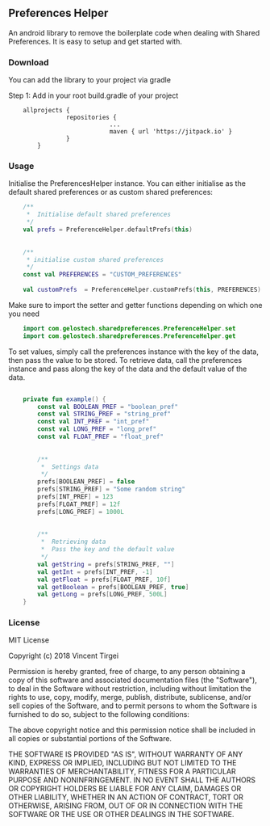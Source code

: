 ## Preferences Helper

An android library to remove the boilerplate code when dealing with Shared Preferences. It is easy to setup and get started with.

### Download
You can add the library to your project via gradle

Step 1: Add in your root build.gradle of your project
```
    allprojects {
	        	repositories {
			                ...
			                maven { url 'https://jitpack.io' }
		        }
	    }
```


### Usage
Initialise the PreferencesHelper instance. You can either initialise as the default shared preferences or as custom shared preferences:

```kotlin
    /**
     *  Initialise default shared preferences
     */
    val prefs = PreferenceHelper.defaultPrefs(this)
    
    
    /**
     * initialise custom shared preferences
     */
    const val PREFERENCES = "CUSTOM_PREFERENCES"
     
    val customPrefs  = PreferenceHelper.customPrefs(this, PREFERENCES)

```

Make sure to import the setter and getter functions depending on which one you need
```kotlin
    import com.gelostech.sharedpreferences.PreferenceHelper.set
    import com.gelostech.sharedpreferences.PreferenceHelper.get
```

To set values, simply call the preferences instance with the key of the data, then pass the value to be stored.
To retrieve data, call the preferences instance and pass along the key of the data and the default value of the data.

```kotlin

    private fun example() {
        const val BOOLEAN_PREF = "boolean_pref"
        const val STRING_PREF = "string_pref"
        const val INT_PREF = "int_pref"
        const val LONG_PREF = "long_pref"
        const val FLOAT_PREF = "float_pref"
        
        
        /**
         *  Settings data
         */
        prefs[BOOLEAN_PREF] = false
        prefs[STRING_PREF] = "Some random string"
        prefs[INT_PREF] = 123
        prefs[FLOAT_PREF] = 12f
        prefs[LONG_PREF] = 1000L
        
        
        /**
         *  Retrieving data
         *  Pass the key and the default value
         */
        val getString = prefs[STRING_PREF, ""]
        val getInt = prefs[INT_PREF, -1]
        val getFloat = prefs[FLOAT_PREF, 10f]
        val getBoolean = prefs[BOOLEAN_PREF, true]
        val getLong = prefs[LONG_PREF, 500L]
    }


``` 

### License
MIT License

Copyright (c) 2018 Vincent Tirgei

Permission is hereby granted, free of charge, to any person obtaining a copy
of this software and associated documentation files (the "Software"), to deal
in the Software without restriction, including without limitation the rights
to use, copy, modify, merge, publish, distribute, sublicense, and/or sell
copies of the Software, and to permit persons to whom the Software is
furnished to do so, subject to the following conditions:

The above copyright notice and this permission notice shall be included in all
copies or substantial portions of the Software.

THE SOFTWARE IS PROVIDED "AS IS", WITHOUT WARRANTY OF ANY KIND, EXPRESS OR
IMPLIED, INCLUDING BUT NOT LIMITED TO THE WARRANTIES OF MERCHANTABILITY,
FITNESS FOR A PARTICULAR PURPOSE AND NONINFRINGEMENT. IN NO EVENT SHALL THE
AUTHORS OR COPYRIGHT HOLDERS BE LIABLE FOR ANY CLAIM, DAMAGES OR OTHER
LIABILITY, WHETHER IN AN ACTION OF CONTRACT, TORT OR OTHERWISE, ARISING FROM,
OUT OF OR IN CONNECTION WITH THE SOFTWARE OR THE USE OR OTHER DEALINGS IN THE
SOFTWARE.

